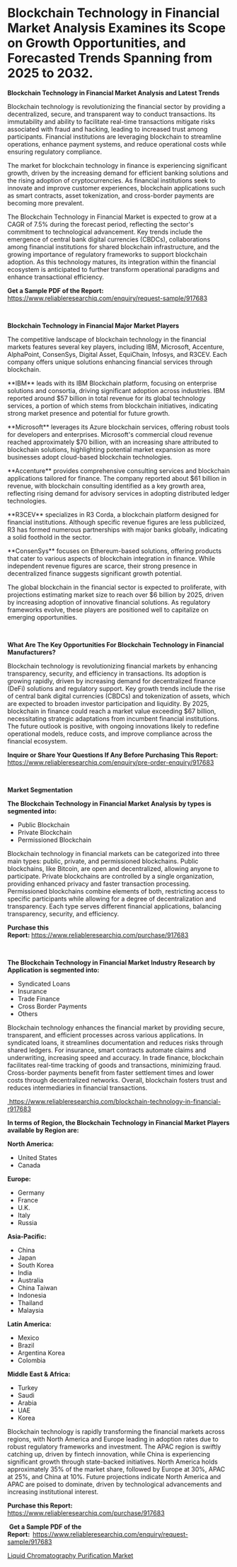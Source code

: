 <p><h1>Blockchain Technology in Financial Market Analysis Examines its Scope on Growth Opportunities, and Forecasted Trends Spanning from 2025 to 2032.</h1></p><p><strong>Blockchain Technology in Financial Market Analysis and Latest Trends</strong></p>
<p><p>Blockchain technology is revolutionizing the financial sector by providing a decentralized, secure, and transparent way to conduct transactions. Its immutability and ability to facilitate real-time transactions mitigate risks associated with fraud and hacking, leading to increased trust among participants. Financial institutions are leveraging blockchain to streamline operations, enhance payment systems, and reduce operational costs while ensuring regulatory compliance.</p><p>The market for blockchain technology in finance is experiencing significant growth, driven by the increasing demand for efficient banking solutions and the rising adoption of cryptocurrencies. As financial institutions seek to innovate and improve customer experiences, blockchain applications such as smart contracts, asset tokenization, and cross-border payments are becoming more prevalent.</p><p>The Blockchain Technology in Financial Market is expected to grow at a CAGR of 7.5% during the forecast period, reflecting the sector's commitment to technological advancement. Key trends include the emergence of central bank digital currencies (CBDCs), collaborations among financial institutions for shared blockchain infrastructure, and the growing importance of regulatory frameworks to support blockchain adoption. As this technology matures, its integration within the financial ecosystem is anticipated to further transform operational paradigms and enhance transactional efficiency.</p></p>
<p><strong>Get a Sample PDF of the Report:&nbsp;</strong> <a href="https://www.reliableresearchiq.com/enquiry/request-sample/917683?utm_campaign=3283&utm_medium=2&utm_source=Github&utm_content=ia&utm_term=07032025&utm_id=blockchain-technology-in-financial">https://www.reliableresearchiq.com/enquiry/request-sample/917683</a></p>
<p>&nbsp;</p>
<p><strong>Blockchain Technology in Financial Major Market Players</strong></p>
<p><p>The competitive landscape of blockchain technology in the financial markets features several key players, including IBM, Microsoft, Accenture, AlphaPoint, ConsenSys, Digital Asset, EquiChain, Infosys, and R3CEV. Each company offers unique solutions enhancing financial services through blockchain.</p><p>**IBM** leads with its IBM Blockchain platform, focusing on enterprise solutions and consortia, driving significant adoption across industries. IBM reported around $57 billion in total revenue for its global technology services, a portion of which stems from blockchain initiatives, indicating strong market presence and potential for future growth.</p><p>**Microsoft** leverages its Azure blockchain services, offering robust tools for developers and enterprises. Microsoft's commercial cloud revenue reached approximately $70 billion, with an increasing share attributed to blockchain solutions, highlighting potential market expansion as more businesses adopt cloud-based blockchain technologies.</p><p>**Accenture** provides comprehensive consulting services and blockchain applications tailored for finance. The company reported about $61 billion in revenue, with blockchain consulting identified as a key growth area, reflecting rising demand for advisory services in adopting distributed ledger technologies.</p><p>**R3CEV** specializes in R3 Corda, a blockchain platform designed for financial institutions. Although specific revenue figures are less publicized, R3 has formed numerous partnerships with major banks globally, indicating a solid foothold in the sector.</p><p>**ConsenSys** focuses on Ethereum-based solutions, offering products that cater to various aspects of blockchain integration in finance. While independent revenue figures are scarce, their strong presence in decentralized finance suggests significant growth potential.</p><p>The global blockchain in the financial sector is expected to proliferate, with projections estimating market size to reach over $6 billion by 2025, driven by increasing adoption of innovative financial solutions. As regulatory frameworks evolve, these players are positioned well to capitalize on emerging opportunities.</p></p>
<p>&nbsp;</p>
<p><strong>What Are The Key Opportunities For Blockchain Technology in Financial Manufacturers?</strong></p>
<p><p>Blockchain technology is revolutionizing financial markets by enhancing transparency, security, and efficiency in transactions. Its adoption is growing rapidly, driven by increasing demand for decentralized finance (DeFi) solutions and regulatory support. Key growth trends include the rise of central bank digital currencies (CBDCs) and tokenization of assets, which are expected to broaden investor participation and liquidity. By 2025, blockchain in finance could reach a market value exceeding $67 billion, necessitating strategic adaptations from incumbent financial institutions. The future outlook is positive, with ongoing innovations likely to redefine operational models, reduce costs, and improve compliance across the financial ecosystem.</p></p>
<p><strong>Inquire or Share Your Questions If Any Before Purchasing This Report:</strong> <a href="https://www.reliableresearchiq.com/enquiry/pre-order-enquiry/917683?utm_campaign=3283&utm_medium=2&utm_source=Github&utm_content=ia&utm_term=07032025&utm_id=blockchain-technology-in-financial">https://www.reliableresearchiq.com/enquiry/pre-order-enquiry/917683</a></p>
<p>&nbsp;</p>
<p><strong>Market Segmentation</strong></p>
<p><strong>The Blockchain Technology in Financial Market Analysis by types is segmented into:</strong></p>
<p><ul><li>Public Blockchain</li><li>Private Blockchain</li><li>Permissioned Blockchain</li></ul></p>
<p><p>Blockchain technology in financial markets can be categorized into three main types: public, private, and permissioned blockchains. Public blockchains, like Bitcoin, are open and decentralized, allowing anyone to participate. Private blockchains are controlled by a single organization, providing enhanced privacy and faster transaction processing. Permissioned blockchains combine elements of both, restricting access to specific participants while allowing for a degree of decentralization and transparency. Each type serves different financial applications, balancing transparency, security, and efficiency.</p></p>
<p><strong>Purchase this Report:&nbsp;</strong><a href="https://www.reliableresearchiq.com/purchase/917683?utm_campaign=3283&utm_medium=2&utm_source=Github&utm_content=ia&utm_term=07032025&utm_id=blockchain-technology-in-financial">https://www.reliableresearchiq.com/purchase/917683</a></p>
<p>&nbsp;</p>
<p><strong>The Blockchain Technology in Financial Market Industry Research by Application is segmented into:</strong></p>
<p><ul><li>Syndicated Loans</li><li>Insurance</li><li>Trade Finance</li><li>Cross Border Payments</li><li>Others</li></ul></p>
<p><p>Blockchain technology enhances the financial market by providing secure, transparent, and efficient processes across various applications. In syndicated loans, it streamlines documentation and reduces risks through shared ledgers. For insurance, smart contracts automate claims and underwriting, increasing speed and accuracy. In trade finance, blockchain facilitates real-time tracking of goods and transactions, minimizing fraud. Cross-border payments benefit from faster settlement times and lower costs through decentralized networks. Overall, blockchain fosters trust and reduces intermediaries in financial transactions.</p></p>
<p><a href="https://www.reliableresearchiq.com/blockchain-technology-in-financial-r917683?utm_campaign=3283&utm_medium=2&utm_source=Github&utm_content=ia&utm_term=07032025&utm_id=blockchain-technology-in-financial">&nbsp;https://www.reliableresearchiq.com/blockchain-technology-in-financial-r917683</a></p>
<p><strong>In terms of Region, the Blockchain Technology in Financial Market Players available by Region are:</strong></p>
<p>
    <p> <strong> North America: </strong>
        <ul>
            <li>United States</li>
            <li>Canada</li>
        </ul>
        </p> 
    <p> <strong> Europe: </strong>
        <ul>
            <li>Germany</li>
            <li>France</li>
            <li>U.K.</li>
            <li>Italy</li>
            <li>Russia</li>
        </ul>
        </p> 
    <p> <strong> Asia-Pacific: </strong>
        <ul>
            <li>China</li>
            <li>Japan</li>
            <li>South Korea</li>
            <li>India</li>
            <li>Australia</li>
            <li>China Taiwan</li>
            <li>Indonesia</li>
            <li>Thailand</li>
            <li>Malaysia</li>
        </ul>
        </p> 
    <p> <strong> Latin America: </strong>
        <ul>
            <li>Mexico</li>
            <li>Brazil</li>
            <li>Argentina Korea</li>
            <li>Colombia</li>
        </ul>
        </p> 
    <p> <strong> Middle East & Africa: </strong>
        <ul>
            <li>Turkey</li>
            <li>Saudi</li>
            <li>Arabia</li>
            <li>UAE</li>
            <li>Korea</li>
        </ul>
    </p>
    </p>
<p><p>Blockchain technology is rapidly transforming the financial markets across regions, with North America and Europe leading in adoption rates due to robust regulatory frameworks and investment. The APAC region is swiftly catching up, driven by fintech innovation, while China is experiencing significant growth through state-backed initiatives. North America holds approximately 35% of the market share, followed by Europe at 30%, APAC at 25%, and China at 10%. Future projections indicate North America and APAC are poised to dominate, driven by technological advancements and increasing institutional interest.</p></p>
<p><strong>Purchase this Report: </strong><a href="https://www.reliableresearchiq.com/purchase/917683?utm_campaign=3283&utm_medium=2&utm_source=Github&utm_content=ia&utm_term=07032025&utm_id=blockchain-technology-in-financial">https://www.reliableresearchiq.com/purchase/917683</a></p>
<p>&nbsp;<strong>Get a Sample PDF of the Report:&nbsp;&nbsp;</strong><a href="https://www.reliableresearchiq.com/enquiry/request-sample/917683?utm_campaign=3283&utm_medium=2&utm_source=Github&utm_content=ia&utm_term=07032025&utm_id=blockchain-technology-in-financial">https://www.reliableresearchiq.com/enquiry/request-sample/917683</a></p>
<p><strong></strong></p>
<p><p><a href="https://github.com/salodipura00/Market-Research-Report-List-1/blob/main/liquid-chromatography-purification-market.md?utm_campaign=3283&utm_medium=2&utm_source=Github&utm_content=ia&utm_term=07032025&utm_id=blockchain-technology-in-financial">Liquid Chromatography Purification Market</a></p></p>
